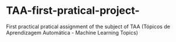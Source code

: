 # TAA-first-pratical-project-
First practical pratical assignment of the subject of TAA (Tópicos de Aprendizagem Automática -  Machine Learning Topics)
